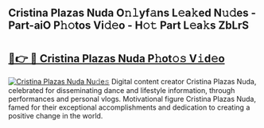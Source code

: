 ## Cristina Plazas Nuda O𝚗𝚕yf𝚊ns L𝚎a𝚔ed N𝚞𝚍es - Part-aiO P𝚑𝚘tos Vi𝚍𝚎o - H𝚘𝚝 Part L𝚎a𝚔s ZbLrS

# <h2><a href="http://kf6um5.oniu.top/?m=Cristina+Plazas+Nuda">🔗👉 🔴 Cristina Plazas Nuda P𝚑ot𝚘𝚜 V𝚒d𝚎o</a></h2>

[![Cristina Plazas Nuda Nu𝚍e𝚜](https://i.imgur.com/0qMVB7G.gif)](http://kf6um5.oniu.top/?m=Cristina+Plazas+Nuda)
Digital content creator Cristina Plazas Nuda, celebrated for disseminating dance and lifestyle information, through performances and personal vlogs. Motivational figure Cristina Plazas Nuda, famed for their exceptional accomplishments and dedication to creating a positive change in the world.  

